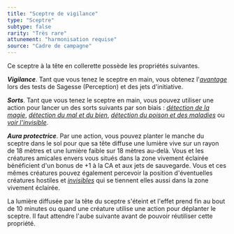 ```yaml
---
title: "Sceptre de vigilance"
type: "Sceptre"
subtype: false
rarity: "Très rare"
attunement: "harmonisation requise"
source: "Cadre de campagne"
---
```

Ce sceptre à la tête en collerette possède les propriétés suivantes.

***Vigilance***. Tant que vous tenez le sceptre en main, vous obtenez l'[_avantage_](/utiliser-les-caracteristiques#avantage-et-désasavantage) lors des tests de Sagesse (Perception) et des jets d'initiative.

***Sorts***. Tant que vous tenez le sceptre en main, vous pouvez utiliser une action pour lancer un des sorts suivants par son biais : [_détection de la magie_](/grimoire/detection-de-la-magie), [_détection du mal et du bien_](/grimoire/detection-du-mal-et-du-bien), [_détection du poison et des maladies_](/grimoire/detection-du-poison-et-des-maladies) ou [_voir l'invisible_](/grimoire/voir-linvisible).

***Aura protectrice***. Par une action, vous pouvez planter le manche du sceptre dans le sol pour que sa tête diffuse une lumière vive sur un rayon de 18 mètres et une lumière faible sur 18 mètres au-delà. Vous et les créatures amicales envers vous situés dans la zone vivement éclairée bénéficient d'un bonus de +1 à la CA et aux jets de sauvegarde. Vous et ces mêmes créatures pouvez également percevoir la position d'éventuelles créatures hostiles et [_invisibles_](/gerer-la-sante-du-personnage#invisible) qui se tiennent elles aussi dans la zone vivement éclairée.

La lumière diffusée par la tête du sceptre s'éteint et l'effet prend fin au bout de 10 minutes ou quand une créature utilise une action pour déplanter le sceptre. Il faut attendre l'aube suivante avant de pouvoir réutiliser cette propriété.
